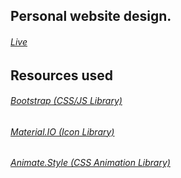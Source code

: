 ## **Personal website design.**
###### [Live](https://gamingonline.github.io/) 

## Resources used
###### [Bootstrap (CSS/JS Library)](https://getbootstrap.com/)
###### [Material.IO (Icon Library)](https://material.io/)
###### [Animate.Style (CSS Animation Library)](https://animate.style/)
